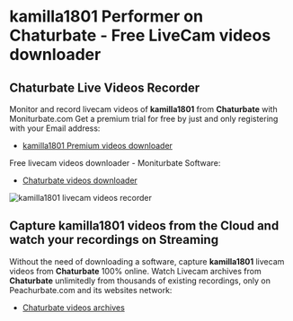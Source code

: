 # kamilla1801 Performer on Chaturbate - Free LiveCam videos downloader

## Chaturbate Live Videos Recorder

Monitor and record livecam videos of **kamilla1801** from **Chaturbate** with Moniturbate.com
Get a premium trial for free by just and only registering with your Email address:
* [kamilla1801 Premium videos downloader](https://moniturbate.com/request-demo-licence-key.html)

Free livecam videos downloader - Moniturbate Software:
* [Chaturbate videos downloader](https://moniturbate.com/moniturbate-download-software.html)

![kamilla1801 livecam videos recorder](https://peachurnet.com/templates/moniturbate-software.png)


## Capture kamilla1801 videos from the Cloud and watch your recordings on Streaming

Without the need of downloading a software, capture **kamilla1801** livecam videos from **Chaturbate** 100% online.
Watch Livecam archives from **Chaturbate** unlimitedly from thousands of existing recordings, only on Peachurbate.com and its websites network:
* [Chaturbate videos archives](https://peachurnet.com/)